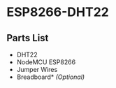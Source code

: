 # ESP8266-DHT22

## Parts List
- DHT22
- NodeMCU ESP8266
- Jumper Wires
- Breadboard* _(Optional)_


